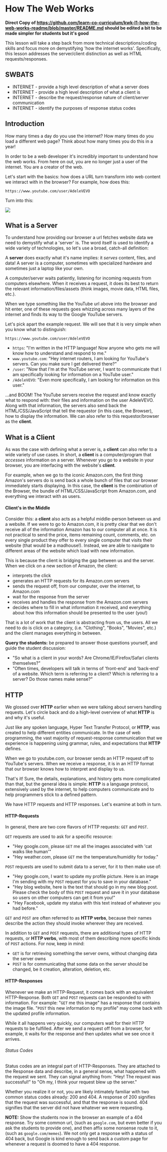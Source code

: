 # How The Web Works

__Direct Copy of https://github.com/learn-co-curriculum/kwk-l1-how-the-web-works-readme/blob/master/README.md should be edited a bit to be made simpler for students but it's good__

This lesson will take a step back from more technical descriptions/coding skills and focus more on demystifying 'how the internet works'. Specifically, this lesson addresses the server/client distinction as well as HTML requests/responses.

## SWBATS

+ INTERNET - provide a high level description of what a server does 
+ INTERNET - provide a high level description of what a client is
+ INTERNET - describe the request/response nature of client/server communication
+ INTERNET - identify the purposes of response status codes

## Introduction

How many times a day do you use the internet? How many times do you load a different web page? Think about how many times you do this in a year! 

In order to be a web developer it's incredibly important to understand how the web works. From here on out, you are no longer just a user of the internet. You are a creator of the web.

Let's start with the basics: how does a URL turn transform into web content we interact with in the browser? For example, how does this:

```
https://www.youtube.com/user/AdeleVEVO
```

Turn into this:

![](https://s3.amazonaws.com/learn-verified/request-intro.png)

## What is a Server

To understand how providing our browser a url fetches website data we need to demystify what a 'server' is. The word itself is used to identify a wide variety of technologies, so let's use a broad, catch-all definition:

A **server** does exactly what it's name implies: it _serves_ content, files, and data! A server is a computer, sometimes with specialized hardware and sometimes just a laptop like your own.

A computer/server waits patiently, listening for incoming requests from computers elsewhere. When it receives a request, it does its best to return the relevant information/files/assets (think images, movie data, HTML files, etc.). 

When we type something like the YouTube url above into the browser and hit enter, one of these requests goes whizzing across many layers of the internet and finds its way to the Google YouTube servers. 

Let's pick apart the example request. We will see that it is very simple when you know what to distinguish: 

`https://www.youtube.com/user/AdeleVEVO`

- `https`: "I'm written in the HTTP language! Now anyone who gets me will know how to understand and respond to me."
- `www.youtube.com`: "Hey internet routers, I am looking for YouTube's servers. Can you make sure I get delivered there?"
- `/user`: "Now that I'm at the YouTube server, I want to communicate that I am specifically looking for information on a YouTube user."
- `/AdeleVEVO`: "Even more specifically, I am looking for information on this user."

...and BOOM! The YouTube servers receive the request and know exactly what to respond with: their files and information on the user AdeleVEVO. Along with that information, the servers also send back the HTML/CSS/JavaScript that tell the requestor (in this case, the Browser), how to display the information. We can also refer to this requestor/browser as the **client**.

## What is a Client

As was the case with defining what a server is, a **client** can also refer to a wide variety of use cases. In short, a **client** is a computer/program that _accesses_ information on a server. Whenever you go to a website in your browser, you are interfacing with the website's **client**. 

For example, when we go to the iconic Amazon.com, the first thing Amazon's servers do is send back a whole bunch of files that our browser immediately starts displaying. In this case, the **client** is the combination of the Browser, the bundle of HTML/CSS/JavaScript from Amazon.com, and everything we interact with as users.

#### Client's in the Middle

Consider this: a **client** also acts as a helpful middle-person between us and a website. If we were to go to Amazon.com, it is pretty clear that we don't receive all of the information Amazon has to our computer all at once. It is not practical to send the price, items remaining count, comments, etc. on every single product they offer to every single computer that visits their website (that would be a madhouse!). Instead, we are able to navigate to different areas of the website which load with new information. 

This is because the client is bridging the gap between us and the server. When we click on a new section of Amazon, the client:
- interprets the click
- generates an HTTP requests for its Amazon.com servers
- sends the request off, from our computer, over the internet, to Amazon.com
- wait for the response from the server
- receives and handles the response from the Amazon.com servers
- decides where to fill in what information it received, and everything about how this information should be presented to the user (you!)

That is a lot of work that the client is abstracting from us, the users. All we need to do is click on a category, (i.e. "Clothing", "Books", "Movies", etc.) and the client manages everything in between. 

**Query the students:** be prepared to answer those questions yourself, and guide the student discussion:
  - "So what is a client in your words? Are Chrome/IE/Firefox/Safari clients themselves?"
  - "Often times, developers will talk in terms of 'front-end' and 'back-end' of a website. Which term is referring to a client? Which is referring to a server? Do those names make sense?" 

## HTTP

We glossed over **HTTP** earlier when we were talking about servers handling requests. Let's circle back and do a high-level overview of what **HTTP** is and why it's useful. 

Just like any spoken language, Hyper Text Transfer Protocol, or **HTTP**, was created to help different entities communicate. In the case of web programming, the vast majority of request-response communication that we experience is happening using grammar, rules, and expectations that **HTTP** defines. 

When we go to youtube.com, our browser sends an HTTP request off to YouTube's servers. When we receive a response, it is in an HTTP format that our browser knows how to interpret and display to us.

That's it! Sure, the details, explanations, and history gets more complicated than that, but the general idea is simple: **HTTP** is a language protocol, extensively used by the internet, to help computers communicate and to help programmers stick to a defined pattern.

We have HTTP requests and HTTP responses. Let's examine at both in turn.

#### HTTP-Requests

In general, there are two core flavors of HTTP requests: `GET` and `POST`. 

`GET` requests are used to ask for a specific resource:
  - "Hey google.com, please `GET` me all the images associated with 'cat walks like human'"
  - "Hey weather.com, please `GET` me the temperature/humidity for today."

`POST` requests are used to submit data to a server, for it to then make use of:
  - "Hey google.com, I want to update my profile picture. Here is an image I'm sending with my `POST` request for you to save in your database."
  - "Hey blog website, here is the text that should go in my new blog post. Please check the body of this `POST` request and save it in your database so users on other computers can get it from you!"
  - "Hey Facebook, update my status with this text instead of whatever you had before."
  
`GET` and `POST` are often referred to as **HTTP verbs**, because their names describe the action they should invoke wherever they are received. 

In addition to `GET` and `POST` requests, there are additional types of HTTP requests, or **HTTP verbs**, with most of them describing more specific kinds of `POST` actions. For now, keep in mind:
  - `GET` is for retrieving something the server owns, without changing data the server owns
  - `POST` is for communicating that some data on the server should be changed, be it creation, alteration, deletion, etc.

#### HTTP-Responses

Whenever we make an HTTP-Request, it comes back with an equivalent HTTP-Response. Both `GET` and `POST` requests can be responded to with information. For example: "`GET` me this image" has a response that contains the image file. "`POST` this new information to my profile" may come back with the updated profile information. 

While it all happens very quickly, our computers wait for their HTTP requests to be fulfilled. After we send a request off from a browser, for example, it waits for the response and then updates what we see once it arrives.

###### Status Codes

Status codes are an integral part of HTTP-Responses. They are attached to the Response data and describe, in a general sense, what happened with the request we sent. They can signal anything from: "Hey! The request was successful!" to "Oh my, I think your request blew up the server."

Whether you realize it or not, you are likely intimately familiar with two common status codes already: 200 and 404. A response of 200 signifies that the request was successful, and that the response is sound. 404 signifies that the server did not have whatever we were requesting. 

**NOTE:** Show the students now in the browser an example of a 404 response. Try some common url, (such as `google.com`, but even better if you ask the students to provide one), and then affix some nonsense route to it, (such as `google.com/memes`). We not only get a response with a status of 404 back, but Google is kind enough to send back a custom page for whenever a request is doomed to have a 404 response.
